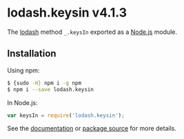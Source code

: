 # lodash.keysin v4.1.3

The [lodash](https://lodash.com/) method `_.keysIn` exported as a [Node.js](https://nodejs.org/) module.

## Installation

Using npm:
```bash
$ {sudo -H} npm i -g npm
$ npm i --save lodash.keysin
```

In Node.js:
```js
var keysIn = require('lodash.keysin');
```

See the [documentation](https://lodash.com/docs#keysIn) or [package source](https://github.com/lodash/lodash/blob/4.1.3-npm-packages/lodash.keysin) for more details.
